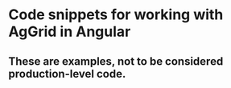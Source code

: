 # Code snippets for working with AgGrid in Angular

## These are examples, not to be considered production-level code.
